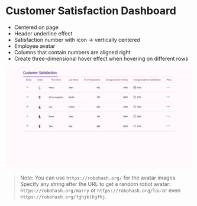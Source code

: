 # Customer Satisfaction Dashboard

- Centered on page
- Header underline effect
- Satisfaction number with icon -> vertically centered
- Employee avatar
- Columns that contain numbers are aligned right
- Create three-dimensional hover effect when hovering on different rows

![Customer Satisfaction Dashboard example](customer-satisfaction-dashboard-example.png)

> Note: You can use `https://robohash.org/` for the avatar images.
> Specify any string after the URL to get a random robot avatar:
> `https://robohash.org/marry` or `https://robohash.org/lou` or even `https://robohash.org/fghjklhgfhj`.
